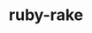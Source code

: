 ---
title: "ruby-rake"
layout: cache
categories: [package, develop-2025-03-02]
meta: {"compilers": ["gcc@=7.5.0"], "num_specs": 1, "num_specs_by_stack": {"build_systems": 1, "root": 1}, "oss": ["ubuntu18.04"], "platforms": ["linux"], "stacks": ["build_systems", "root"], "targets": ["x86_64_v3"], "versions": ["13.0.6"]}
spec_details: [{"compiler": "gcc@=7.5.0", "hash": "vlvejmjyuyspnd4fuujqkpbvnbe2wgyb", "os": "ubuntu18.04", "platform": "linux", "size": "-", "stacks": ["build_systems", "root"], "target": "x86_64_v3", "variants": ["build_system=ruby"], "versions": ["13.0.6"]}]
---